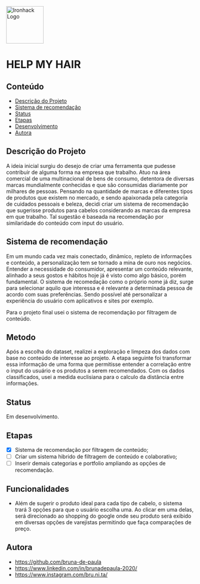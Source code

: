 <img src="https://bit.ly/2VnXWr2" alt="Ironhack Logo" width="100"/>

# HELP MY HAIR

## Conteúdo
- [Descrição do Projeto](#project-description)
- [Sistema de recomendação](#sistema-de-recomendação)
- [Status](#status)
- [Etapas](#etapas)
- [Desenvolvimento](#desenvolvimento)
- [Autora](#autora)


<a name="project-description"></a>

## Descrição do Projeto
A ideia inicial surgiu do desejo de criar uma ferramenta que pudesse contribuir de alguma forma na empresa que trabalho. Atuo na área comercial de uma multinacional de bens de consumo, detentora de diversas marcas mundialmente conhecidas e que são consumidas diariamente por milhares de pessoas. Pensando na quantidade de marcas e diferentes tipos de produtos que existem no mercado, e sendo apaixonada pela categoria de cuidados pessoais e beleza, decidi criar um sistema de recomendação que sugerisse produtos para cabelos considerando as marcas da empresa em que trabalho. Tal sugestão é baseada na recomendação por similaridade do conteúdo com input do usuário. 

<a name="sistema-de-recomendação"></a>

## Sistema de recomendação
Em um mundo cada vez mais conectado, dinâmico, repleto de informações e conteúdo, a personalização tem se tornado a mina de ouro nos negócios. Entender a necessidade do consumidor, apresentar um conteúdo relevante, alinhado a seus gostos e hábitos hoje já é visto como algo básico, porém fundamental. O sistema de recomedação como o próprio nome já diz, surge para selecionar aquilo que interessa e é relevante a determinada pessoa de acordo com suas preferências. Sendo possível até personalizar a experiência do usuário com aplicativos e sites por exemplo. 

Para o projeto final usei o sistema de recomendação por filtragem de conteúdo.

<a name="metodo"></a>

## Metodo

Após a escolha do dataset, realizei a exploração e limpeza dos dados com base no conteúdo de interesse ao projeto. A etapa seguinte foi transformar essa informação de uma forma que permitisse entender a correlação entre o input do usuário e os produtos a serem recomendados. Com os dados classificados, usei a medida euclisiana para o calculo da distância entre informações. 


<a name="status"></a>

## Status
Em desenvolvimento.

<a name="etapas"></a>

## Etapas
  * [x] Sistema de recomendação por filtragem de conteúdo;
  * [ ] Criar um sistema hibrido de filtragem de conteúdo e colaborativo;
  * [ ] Inserir demais categorias e portfolio ampliando as opções de recomendação.

<a name="funcionalidades"></a>

## Funcionalidades
 
  * Além de sugerir o produto ideal para cada tipo de cabelo, o sistema trará 3 opções para que o usuário escolha uma. Ao clicar em uma delas, será direcionado ao shopping do google onde seu produto será exibido em diversas opções de varejistas permitindo que faça comparações de preço.


<a name="autora"></a>

## Autora

* https://github.com/bruna-de-paula
* https://www.linkedin.com/in/brunadepaula-2020/
* https://www.instagram.com/bru.ni.ta/





